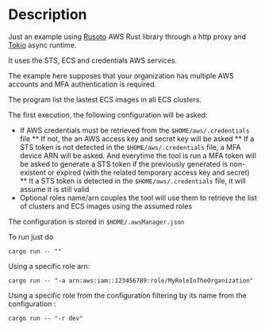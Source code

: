 # Description

Just an example using [Rusoto](https://rusoto.github.io/rusoto/rusoto_core/index.html) AWS Rust library through a http proxy and [Tokio](https://github.com/tokio-rs/tokio) async runtime.

It uses the STS, ECS and credentials AWS services.

The example here supposes that your organization has multiple AWS accounts and MFA authentication is required.

The program list the lastest ECS images in all ECS clusters.

The first execution, the following configuration will be asked:
* If AWS credentials must be retrieved from the ``$HOME/aws/.credentials`` file
** If not, the an AWS access key and secret key will be asked
** If a STS token is not detected in the ``$HOME/aws/.credentials``  file, a MFA device ARN will be asked. And everytime the tool is run a MFA token will be asked to generate a STS token if the previously generated is non-existent or expired (with the related temporary access key and secret)
** It a STS token is detected in the ``$HOME/aws/.credentials`` file, it will assume it is still valid
* Optional roles name/arn couples the tool will use them to retrieve the list of clusters and ECS images using the assumed roles 

The configuration is stored in ``$HOME/.awsManager.json``


To run just do

```
cargo run -- ""
```

Using a specific role arn:
```
cargo run -- "-a arn:aws:iam::123456789:role/MyRoleInTheOrganization"
```
Using a specific role from the configuration filtering by its name from the configuration :
```
cargo run -- "-r dev"
```
